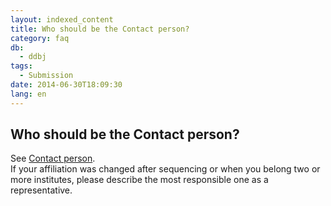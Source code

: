 ```yaml
---
layout: indexed_content
title: Who should be the Contact person?
category: faq
db:
  - ddbj
tags: 
  - Submission
date: 2014-06-30T18:09:30
lang: en
---
```


## Who should be the Contact person?

<p>See <a href=\"/ddbj/submission-e.html#contact\">Contact person</a>. <br>If your affiliation was changed after sequencing or when you belong two or more institutes, please describe the most responsible one as a representative. </p>